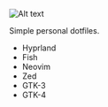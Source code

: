 ![Alt text](https://github.com/PEzwarts/dot/blob/main/screenshot.png)

Simple personal dotfiles.

* Hyprland
* Fish
* Neovim
* Zed
* GTK-3
* GTK-4
